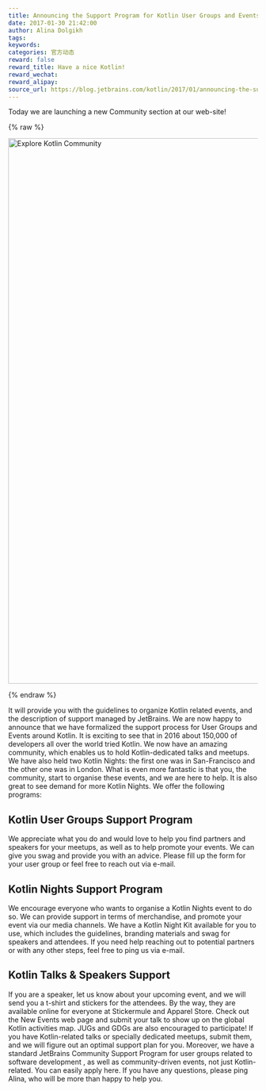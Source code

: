 ```yaml
---
title: Announcing the Support Program for Kotlin User Groups and Events
date: 2017-01-30 21:42:00
author: Alina Dolgikh
tags:
keywords:
categories: 官方动态
reward: false
reward_title: Have a nice Kotlin!
reward_wechat:
reward_alipay:
source_url: https://blog.jetbrains.com/kotlin/2017/01/announcing-the-support-program-for-kotlin-user-groups-and-events/
---
```


Today we are launching a new Community section at our web-site!

{% raw %}
<p><img alt="Explore Kotlin Community" class="alignnone size-full wp-image-4547" height="1100" src="https://d3nmt5vlzunoa1.cloudfront.net/kotlin/files/2017/01/Screen-Shot-2017-01-26-at-17.37.05.png" width="1992"/></p>
{% endraw %}

It will provide you with the guidelines to organize Kotlin related events, and the description of support managed by JetBrains. We are now happy to announce that we have formalized the support process for User Groups and Events around Kotlin.
It is exciting to see that in 2016 about 150,000 of developers all over the world tried Kotlin. We now have an amazing community, which enables us to hold Kotlin-dedicated talks and meetups. We have also held two Kotlin Nights: the first one was in San-Francisco and the other one was in London. What is even more fantastic is that you, the community, start to organise these events, and we are here to help. It is also great to see demand for more Kotlin Nights.
We offer the following programs:
## Kotlin User Groups Support Program

We appreciate what you do and would love to help you find partners and speakers for your meetups, as well as to help promote your events. We can give you swag and provide you with an advice. Please fill up the form for your user group or feel free to reach out via e-mail.
## Kotlin Nights Support Program

We encourage everyone who wants to organise a Kotlin Nights event to do so. We can provide support in terms of merchandise, and promote your event via our media channels. We have a Kotlin Night Kit available for you to use, which includes the guidelines, branding materials and swag for speakers and attendees. If you need help reaching out to potential partners or with any other steps, feel free to ping us via e-mail.
## Kotlin Talks & Speakers Support

If you are a speaker, let us know about your upcoming event, and we will send you a t-shirt and stickers for the attendees. By the way, they are available online for everyone at Stickermule and Apparel Store. Check out the New Events web page and submit your talk to show up on the global Kotlin activities map.
JUGs and GDGs are also encouraged to participate! If you have Kotlin-related talks or specially dedicated meetups, submit them, and we will figure out an optimal support plan for you.
Moreover, we have a standard JetBrains Community Support Program for user groups related to software development , as well as community-driven events, not just Kotlin-related. You can easily apply here.
If you have any questions, please ping Alina, who will be more than happy to help you.
